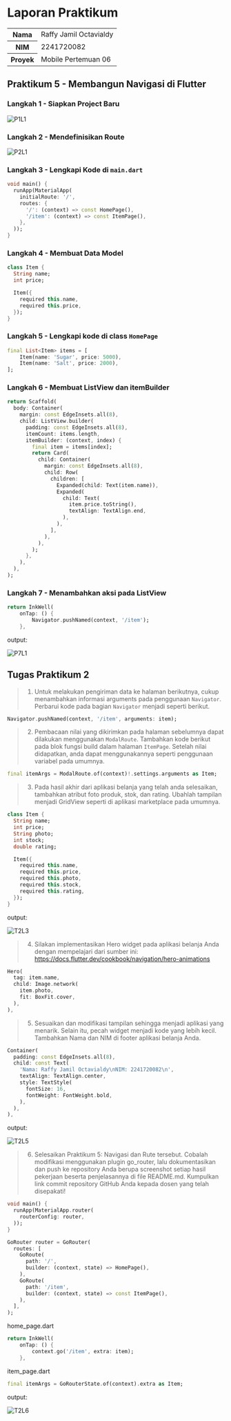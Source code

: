 # Laporan Praktikum

<table>
  <tr>
    <th>Nama</th>
    <td>Raffy Jamil Octavialdy</td>
  </tr>
  <tr>
    <th>NIM</th>
    <td>2241720082</td>
  </tr>
  <tr>
    <th>Proyek</th>
    <td>Mobile Pertemuan 06</td>
  </tr>
</table>

## Praktikum 5 - Membangun Navigasi di Flutter

### Langkah 1 - Siapkan Project Baru

![P1L1](docs/P1L1.png)

### Langkah 2 - Mendefinisikan Route

![P2L1](docs/P1L2.png)

### Langkah 3 - Lengkapi Kode di `main.dart`

```dart
void main() {
  runApp(MaterialApp(
    initialRoute: '/',
    routes: {
      '/': (context) => const HomePage(),
      '/item': (context) => const ItemPage(),
    },
  ));
}
```

### Langkah 4 - Membuat Data Model

```dart
class Item {
  String name;
  int price;

  Item({
    required this.name,
    required this.price,
  });
}
```

### Langkah 5 - Lengkapi kode di class `HomePage`

```dart
final List<Item> items = [
    Item(name: 'Sugar', price: 5000),
    Item(name: 'Salt', price: 2000),
];
```

### Langkah 6 - Membuat ListView dan itemBuilder

```dart
return Scaffold(
  body: Container(
    margin: const EdgeInsets.all(8),
    child: ListView.builder(
      padding: const EdgeInsets.all(8),
      itemCount: items.length,
      itemBuilder: (context, index) {
        final item = items[index];
        return Card(
          child: Container(
            margin: const EdgeInsets.all(8),
            child: Row(
              children: [
                Expanded(child: Text(item.name)),
                Expanded(
                  child: Text(
                    item.price.toString(),
                    textAlign: TextAlign.end,
                  ),
                ),
              ],
            ),
          ),
        );
      },
    ),
  ),
);
```

### Langkah 7 - Menambahkan aksi pada ListView

```dart
return InkWell(
    onTap: () {
        Navigator.pushNamed(context, '/item');
    },
```

output:

![P7L1](docs/P1L7.png)

## Tugas Praktikum 2

> 1. Untuk melakukan pengiriman data ke halaman berikutnya, cukup menambahkan informasi arguments pada penggunaan `Navigator`. Perbarui kode pada bagian `Navigator` menjadi seperti berikut.

```dart
Navigator.pushNamed(context, '/item', arguments: item);
```

> 2. Pembacaan nilai yang dikirimkan pada halaman sebelumnya dapat dilakukan menggunakan `ModalRoute`. Tambahkan kode berikut pada blok fungsi build dalam halaman `ItemPage`. Setelah nilai didapatkan, anda dapat menggunakannya seperti penggunaan variabel pada umumnya.

```dart
final itemArgs = ModalRoute.of(context)!.settings.arguments as Item;
```

> 3. Pada hasil akhir dari aplikasi belanja yang telah anda selesaikan, tambahkan atribut foto produk, stok, dan rating. Ubahlah tampilan menjadi GridView seperti di aplikasi marketplace pada umumnya.

```dart
class Item {
  String name;
  int price;
  String photo;
  int stock;
  double rating;

  Item({
    required this.name,
    required this.price,
    required this.photo,
    required this.stock,
    required this.rating,
  });
}
```

output:

![T2L3](docs/T2L3.png)

> 4. Silakan implementasikan Hero widget pada aplikasi belanja Anda dengan mempelajari dari sumber ini: https://docs.flutter.dev/cookbook/navigation/hero-animations

```dart
Hero(
  tag: item.name,
  child: Image.network(
    item.photo,
    fit: BoxFit.cover,
  ),
),
```

> 5. Sesuaikan dan modifikasi tampilan sehingga menjadi aplikasi yang menarik. Selain itu, pecah widget menjadi kode yang lebih kecil. Tambahkan Nama dan NIM di footer aplikasi belanja Anda.

```dart
Container(
  padding: const EdgeInsets.all(8),
  child: const Text(
    'Nama: Raffy Jamil Octavialdy\nNIM: 2241720082\n',
    textAlign: TextAlign.center,
    style: TextStyle(
      fontSize: 16,
      fontWeight: FontWeight.bold,
    ),
  ),
),
```

output:

![T2L5](docs/T2L5.png)

> 6. Selesaikan Praktikum 5: Navigasi dan Rute tersebut. Cobalah modifikasi menggunakan plugin go_router, lalu dokumentasikan dan push ke repository Anda berupa screenshot setiap hasil pekerjaan beserta penjelasannya di file README.md. Kumpulkan link commit repository GitHub Anda kepada dosen yang telah disepakati!

```dart
void main() {
  runApp(MaterialApp.router(
    routerConfig: router,
  ));
}

GoRouter router = GoRouter(
  routes: [
    GoRoute(
      path: '/',
      builder: (context, state) => HomePage(),
    ),
    GoRoute(
      path: '/item',
      builder: (context, state) => const ItemPage(),
    ),
  ],
);
```

home_page.dart

```dart
return InkWell(
    onTap: () {
        context.go('/item', extra: item);
    },
```

item_page.dart

```dart
final itemArgs = GoRouterState.of(context).extra as Item;
```

output:

![T2L6](docs/T2L6.png)